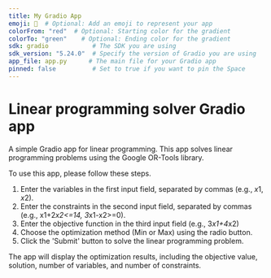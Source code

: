 ```yaml
---
title: My Gradio App
emoji: 🚀  # Optional: Add an emoji to represent your app
colorFrom: "red"  # Optional: Starting color for the gradient
colorTo: "green"    # Optional: Ending color for the gradient
sdk: gradio            # The SDK you are using
sdk_version: "5.24.0"  # Specify the version of Gradio you are using
app_file: app.py      # The main file for your Gradio app
pinned: false          # Set to true if you want to pin the Space
---
```


# Linear programming solver Gradio app
A simple Gradio app for linear programming. This app solves linear programming problems using the Google OR-Tools library.

To use this app, please follow these steps.
1. Enter the variables in the first input field, separated by commas (e.g., $x1,x2$).
2. Enter the constraints in the second input field, separated by commas (e.g., x1+2*x2<=14, 3*x1-x2>=0).
3. Enter the objective function in the third input field (e.g., 3*x1+4*x2)
4. Choose the optimization method (Min or Max) using the radio button.
5. Click the 'Submit' button to solve the linear programming problem.

The app will display the optimization results, including the objective value, solution, number of variables, and number of constraints.